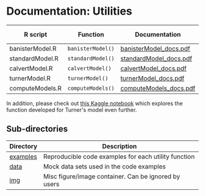 # Documentation: Utilities

| R script | Function | Documentation | Code example |
|-|-|-|-|
| banisterModel.R | `banisterModel()` | [banisterModel_docs.pdf](banisterModel_docs.pdf) | [here](examples/banisterModelExample.R) |
| standardModel.R | `standardModel()` | [standardModel_docs.pdf](standardModel_docs.pdf) | [here](examples/standardModelExample.R) |
| calvertModel.R | `calvertModel()` | [calvertModel_docs.pdf](calvertModel_docs.pdf) | [here](examples/calvertModelExample.R) |
| turnerModel.R | `turnerModel()` | [turnerModel_docs.pdf](turnerModel_docs.pdf) | [here](examples/turnerModelExample.R) |
| computeModels.R | `computeModels()` | [computeModels_docs.pdf](computeModels_docs.pdf) | [here](examples/computeModelsExample.R) |

In addition, please check out [this Kaggle notebook](https://www.kaggle.com/bsh2020/turnermodel/) which explores the function developed for Turner's model even further.

## Sub-directories

| Directory | Description |
|-|-|
| [examples](code_examples/) | Reproducible code examples for each utility function |
| [data](data/) | Mock data sets used in the code examples |
| [img](img/) | Misc figure/image container. Can be ignored by users |